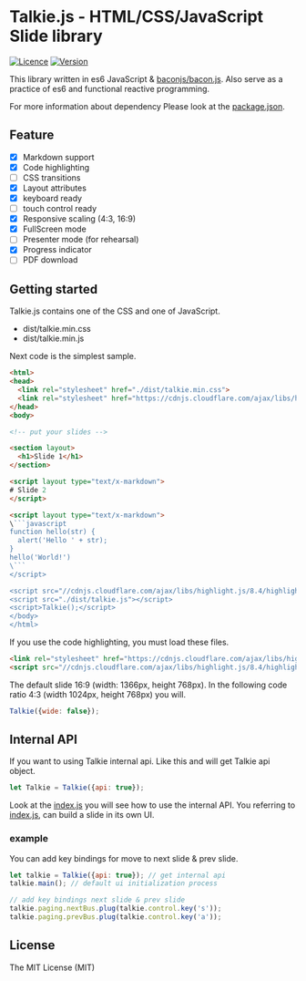 Talkie.js - HTML/CSS/JavaScript Slide library
====================

[![Licence](http://img.shields.io/badge/license-MIT-000000.svg?style=flat-square)](https://npmjs.org/package/Talkie)
[![Version](http://img.shields.io/npm/v/Talkie.svg?style=flat-square)](https://npmjs.org/package/Talkie)

This library written in es6 JavaScript & [baconjs/bacon.js](https://github.com/baconjs/bacon.js). Also serve as a practice of es6 and functional reactive programming.

For more information about dependency Please look at the [package.json](package.json).

## Feature

- [x] Markdown support
- [x] Code highlighting
- [ ] CSS transitions
- [x] Layout attributes
- [x] keyboard ready
- [ ] touch control ready
- [x] Responsive scaling (4:3, 16:9)
- [x] FullScreen mode
- [ ] Presenter mode (for rehearsal)
- [x] Progress indicator
- [ ] PDF download

## Getting started

Talkie.js contains one of the CSS and one of JavaScript.

- dist/talkie.min.css
- dist/talkie.min.js

Next code is the simplest sample.

```html
<html>
<head>
  <link rel="stylesheet" href="./dist/talkie.min.css">
  <link rel="stylesheet" href="https://cdnjs.cloudflare.com/ajax/libs/highlight.js/8.4/styles/monokai_sublime.min.css">
</head>
<body>

<!-- put your slides -->

<section layout>
  <h1>Slide 1</h1>
</section>

<script layout type="text/x-markdown">
# Slide 2
</script>

<script layout type="text/x-markdown">
\```javascript
function hello(str) {
  alert('Hello ' + str);
}
hello('World!')
\```
</script>

<script src="//cdnjs.cloudflare.com/ajax/libs/highlight.js/8.4/highlight.min.js"></script>
<script src="./dist/talkie.js"></script>
<script>Talkie();</script>
</body>
</html>
```

If you use the code highlighting, you must load these files.

```html
<link rel="stylesheet" href="https://cdnjs.cloudflare.com/ajax/libs/highlight.js/8.4/styles/monokai_sublime.min.css">
<script src="//cdnjs.cloudflare.com/ajax/libs/highlight.js/8.4/highlight.min.js"></script>
```

The default slide 16:9 (width: 1366px, height 768px). In the following code ratio 4:3 (width 1024px, height 768px) you will.

```javascript
Talkie({wide: false});
```

## Internal API

If you want to using Talkie internal api. Like this and will get Talkie api object.

```javascript
let Talkie = Talkie({api: true});
```

Look at the [index.js](src/index.js) you will see how to use the internal API. You referring to [index.js](src/index.js), can build a slide in its own UI.

### example

You can add key bindings for move to next slide & prev slide.

```javascript
let talkie = Talkie({api: true}); // get internal api
talkie.main(); // default ui initialization process

// add key bindings next slide & prev slide
talkie.paging.nextBus.plug(talkie.control.key('s'));
talkie.paging.prevBus.plug(talkie.control.key('a'));
```

## License

The MIT License (MIT)
